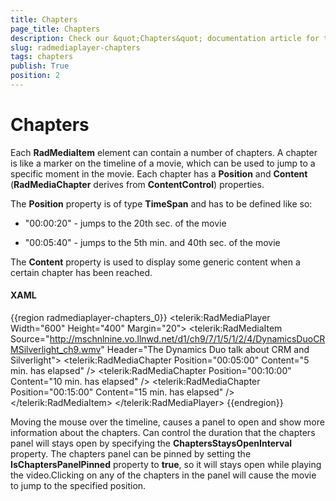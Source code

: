 ```yaml
---
title: Chapters
page_title: Chapters
description: Check our &quot;Chapters&quot; documentation article for the RadMediaPlayer {{ site.framework_name }} control.
slug: radmediaplayer-chapters
tags: chapters
publish: True
position: 2
---
```


# Chapters

Each __RadMediaItem__ element can contain a number of chapters. A chapter is like a marker on the timeline of a movie, which can be used to jump to a specific moment in the movie. Each chapter has a __Position__ and __Content__ (__RadMediaChapter__ derives from __ContentControl__) properties. 

The __Position__ property is of type __TimeSpan__ and has to be defined like so:

* "00:00:20" - jumps to the 20th sec. of the movie

* "00:05:40" - jumps to the 5th min. and 40th sec. of the movie

The __Content__ property is used to display some generic content when a certain chapter has been reached.				

#### __XAML__

{{region radmediaplayer-chapters_0}}
	<telerik:RadMediaPlayer Width="600" Height="400" Margin="20">
	    <telerik:RadMediaItem 
	        	Source="http://mschnlnine.vo.llnwd.net/d1/ch9/7/1/5/1/2/4/DynamicsDuoCRMSilverlight_ch9.wmv"
	        	Header="The Dynamics Duo talk about CRM and Silverlight">
	        <telerik:RadMediaChapter Position="00:05:00" Content="5 min. has elapsed" />
	        <telerik:RadMediaChapter Position="00:10:00" Content="10 min. has elapsed" />
	        <telerik:RadMediaChapter Position="00:15:00" Content="15 min. has elapsed" />
	    </telerik:RadMediaItem>
	</telerik:RadMediaPlayer>
{{endregion}}

Moving the mouse over the timeline, causes a panel to open and show more information about the chapters. Can control the  duration that the chapters panel will stays open by specifying the __ChaptersStaysOpenInterval__ property.  The chapters panel can be pinned by setting the __IsChaptersPanelPinned__ property to __true__, so it will stays open while playing the video.Clicking on any of the chapters in the panel will cause the movie to jump to the specified position.